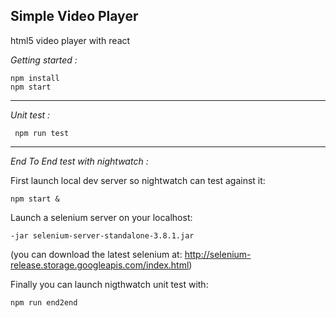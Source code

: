 ## Simple Video Player

html5 video  player with react

*Getting started :*

    npm install
    npm start


----------
*Unit test :*   

     npm run test

----------
*End To End test with nightwatch :*  

First launch local dev server so nightwatch can test against it:

    npm start &

Launch a selenium server on your localhost:

    -jar selenium-server-standalone-3.8.1.jar
 (you can download the latest selenium at: http://selenium-release.storage.googleapis.com/index.html)

Finally you can launch nigthwatch unit test with:

    npm run end2end

